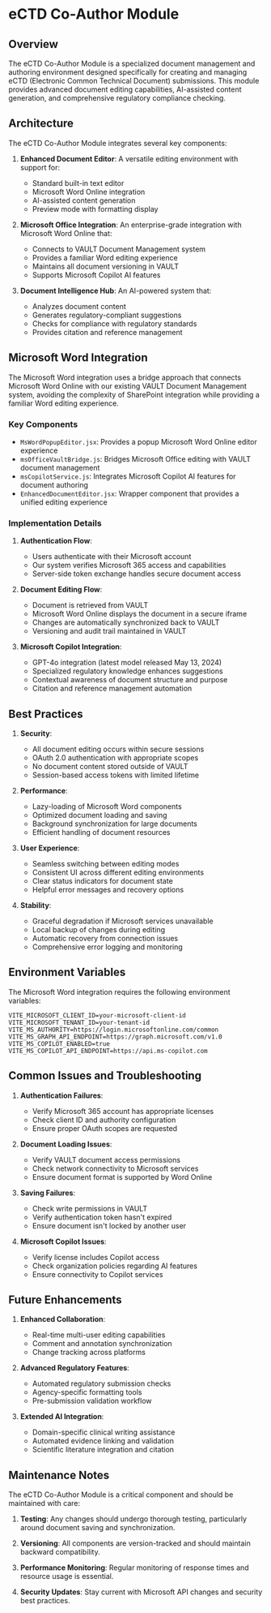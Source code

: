 # eCTD Co-Author Module

## Overview

The eCTD Co-Author Module is a specialized document management and authoring environment designed specifically for creating and managing eCTD (Electronic Common Technical Document) submissions. This module provides advanced document editing capabilities, AI-assisted content generation, and comprehensive regulatory compliance checking.

## Architecture

The eCTD Co-Author Module integrates several key components:

1. **Enhanced Document Editor**: A versatile editing environment with support for:
   - Standard built-in text editor
   - Microsoft Word Online integration
   - AI-assisted content generation
   - Preview mode with formatting display

2. **Microsoft Office Integration**: An enterprise-grade integration with Microsoft Word Online that:
   - Connects to VAULT Document Management system
   - Provides a familiar Word editing experience
   - Maintains all document versioning in VAULT
   - Supports Microsoft Copilot AI features

3. **Document Intelligence Hub**: An AI-powered system that:
   - Analyzes document content
   - Generates regulatory-compliant suggestions
   - Checks for compliance with regulatory standards
   - Provides citation and reference management

## Microsoft Word Integration

The Microsoft Word integration uses a bridge approach that connects Microsoft Word Online with our existing VAULT Document Management system, avoiding the complexity of SharePoint integration while providing a familiar Word editing experience.

### Key Components

- `MsWordPopupEditor.jsx`: Provides a popup Microsoft Word Online editor experience
- `msOfficeVaultBridge.js`: Bridges Microsoft Office editing with VAULT document management
- `msCopilotService.js`: Integrates Microsoft Copilot AI features for document authoring
- `EnhancedDocumentEditor.jsx`: Wrapper component that provides a unified editing experience

### Implementation Details

1. **Authentication Flow**:
   - Users authenticate with their Microsoft account
   - Our system verifies Microsoft 365 access and capabilities
   - Server-side token exchange handles secure document access

2. **Document Editing Flow**:
   - Document is retrieved from VAULT
   - Microsoft Word Online displays the document in a secure iframe
   - Changes are automatically synchronized back to VAULT
   - Versioning and audit trail maintained in VAULT

3. **Microsoft Copilot Integration**:
   - GPT-4o integration (latest model released May 13, 2024)
   - Specialized regulatory knowledge enhances suggestions
   - Contextual awareness of document structure and purpose
   - Citation and reference management automation

## Best Practices

1. **Security**:
   - All document editing occurs within secure sessions
   - OAuth 2.0 authentication with appropriate scopes
   - No document content stored outside of VAULT
   - Session-based access tokens with limited lifetime

2. **Performance**:
   - Lazy-loading of Microsoft Word components
   - Optimized document loading and saving
   - Background synchronization for large documents
   - Efficient handling of document resources

3. **User Experience**:
   - Seamless switching between editing modes
   - Consistent UI across different editing environments
   - Clear status indicators for document state
   - Helpful error messages and recovery options

4. **Stability**:
   - Graceful degradation if Microsoft services unavailable
   - Local backup of changes during editing
   - Automatic recovery from connection issues
   - Comprehensive error logging and monitoring

## Environment Variables

The Microsoft Word integration requires the following environment variables:

```
VITE_MICROSOFT_CLIENT_ID=your-microsoft-client-id
VITE_MICROSOFT_TENANT_ID=your-tenant-id
VITE_MS_AUTHORITY=https://login.microsoftonline.com/common
VITE_MS_GRAPH_API_ENDPOINT=https://graph.microsoft.com/v1.0
VITE_MS_COPILOT_ENABLED=true
VITE_MS_COPILOT_API_ENDPOINT=https://api.ms-copilot.com
```

## Common Issues and Troubleshooting

1. **Authentication Failures**:
   - Verify Microsoft 365 account has appropriate licenses
   - Check client ID and authority configuration
   - Ensure proper OAuth scopes are requested

2. **Document Loading Issues**:
   - Verify VAULT document access permissions
   - Check network connectivity to Microsoft services
   - Ensure document format is supported by Word Online

3. **Saving Failures**:
   - Check write permissions in VAULT
   - Verify authentication token hasn't expired
   - Ensure document isn't locked by another user

4. **Microsoft Copilot Issues**:
   - Verify license includes Copilot access
   - Check organization policies regarding AI features
   - Ensure connectivity to Copilot services

## Future Enhancements

1. **Enhanced Collaboration**:
   - Real-time multi-user editing capabilities
   - Comment and annotation synchronization
   - Change tracking across platforms

2. **Advanced Regulatory Features**:
   - Automated regulatory submission checks
   - Agency-specific formatting tools
   - Pre-submission validation workflow

3. **Extended AI Integration**:
   - Domain-specific clinical writing assistance
   - Automated evidence linking and validation
   - Scientific literature integration and citation

## Maintenance Notes

The eCTD Co-Author Module is a critical component and should be maintained with care:

1. **Testing**: Any changes should undergo thorough testing, particularly around document saving and synchronization.

2. **Versioning**: All components are version-tracked and should maintain backward compatibility.

3. **Performance Monitoring**: Regular monitoring of response times and resource usage is essential.

4. **Security Updates**: Stay current with Microsoft API changes and security best practices.